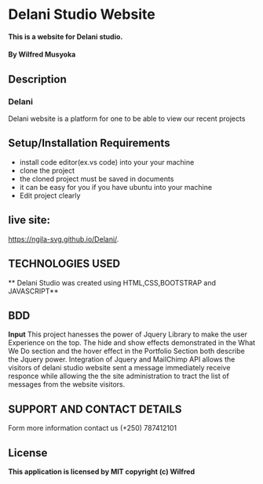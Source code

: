 # Delani Studio Website
#### This is a website for  Delani studio.
#### By **Wilfred Musyoka**
## Description
### Delani
Delani website is a platform for one to be able to view our recent projects
## Setup/Installation Requirements
* install code editor(ex.vs code) into your your machine
* clone the project 
* the cloned project must be saved in documents
* it can be easy for you if you have ubuntu into your machine
* Edit project clearly
## live site:
https://ngila-svg.github.io/Delani/.
 ## TECHNOLOGIES USED
 ** Delani Studio was created using HTML,CSS,BOOTSTRAP and JAVASCRIPT**
## BDD
**Input** 
This project hanesses the power of Jquery Library to make the user Experience on the top. The hide and show effects demonstrated in the What We Do section and the hover effect in the Portfolio Section both describe the Jquery power. Integration of Jquery and MailChimp API allows the visitors of delani studio website sent a message immediately receive  responce while allowing the the site administration to tract the list of messages from the website visitors.
## SUPPORT AND CONTACT DETAILS
Form more information contact us (+250) 787412101
## License
**This application is licensed by MIT copyright (c) Wilfred**